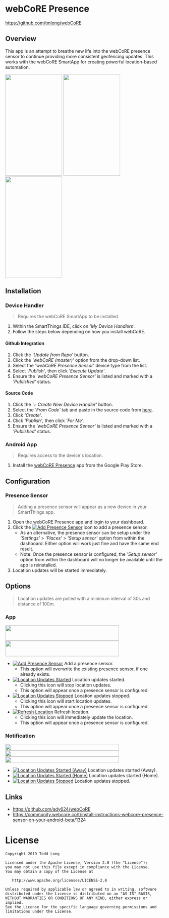 # webCoRE Presence

https://github.com/tmlong/webCoRE

## Overview

This app is an attempt to breathe new life into the webCoRE presence sensor to continue providing more consistent geofencing updates. This works with the webCoRE SmartApp for creating powerful location-based automation.

<img src="https://i.imgur.com/whfxHI4.png" width="180" height="320"/>&nbsp;<img src="https://i.imgur.com/3iV7W84.png" width="180" height="320"/>&nbsp;<img src="https://i.imgur.com/GtXMZBt.png" width="180" height="320"/>

## Installation

### Device Handler

> Requires the webCoRE SmartApp to be installed.

1. Within the SmartThings IDE, click on *'My Device Handlers'*.
1. Follow the steps below depending on how you install webCoRE.

#### Github Integration
1. Click the *'Update from Repo'* button.
1. Click the *'webCoRE (master)'* option from the drop-down list.
1. Select the *'webCoRE Presence Sensor*' device type from the list.
1. Select *'Publish'*, then click *'Execute Update'*.
1. Ensure the *'webCoRE Presence Sensor'* is listed and marked with a *'Published'* status.

#### Source Code
1. Click the *'+ Create New Device Handler'* button.
1. Select the *'From Code'* tab and paste in the source code from [here](https://raw.githubusercontent.com/ady624/webCoRE/master/devicetypes/ady624/webcore-presence-sensor.src/webcore-presence-sensor.groovy).
1. Click *'Create'*.
1. Click *'Publish'*, then click *'For Me'*.
1. Ensure the *'webCoRE Presence Sensor'* is listed and marked with a *'Published'* status.

### Android App

> Requires access to the device's location.

1. Install the [webCoRE Presence](https://play.google.com/store/apps/details?id=com.longfocus.webcorepresence) app from the Google Play Store.

## Configuration

### Presence Sensor

> Adding a presence sensor will appear as a new device in your SmartThings app.

1. Open the webCoRE Presence app and login to your dashboard.
1. Click the [![Add Presence Sensor](https://i.imgur.com/IhUEp9G.png "Add Presence Sensor")](#presence-sensor) icon to add a presence sensor.
   * As an alternative, the presence sensor can be setup under the *'Settings'* > *'Places'* > *'Setup sensor'* option from within the dashboard. Either option will work just fine and have the same end result.
   * Note: Once the presence sensor is configured, the *'Setup sensor'* option from within the dashboard will no longer be available until the app is reinstalled.
1. Location updates will be started immediately.

## Options

> Location updates are polled with a minimum interval of 30s and distance of 100m.

### App

<img src="https://i.imgur.com/snrMbMx.png" width="360" height="49"/>
<img src="https://i.imgur.com/y4UC1xa.png" width="360" height="49"/>

* [![Add Presence Sensor](https://i.imgur.com/IhUEp9G.png "Add Presence Sensor")](#app) Add a presence sensor.
  * This option will overwrite the existing presence sensor, if one already exists.
* [![Location Updates Started](https://i.imgur.com/bSJt5vN.png "Location Updates Started")](#app) Location updates started.
  * Clicking this icon will stop location updates.
  * This option will appear once a presence sensor is configured.
* [![Location Updates Stopped](https://i.imgur.com/1lkoGf2.png "Location Updates Stopped")](#app) Location updates stopped.
  * Clicking this icon will start location updates.
  * This option will appear once a presence sensor is configured.
* [![Refresh Location](https://i.imgur.com/7vhVaw6.png "Refresh Location")](#app) Refresh location.
  * Clicking this icon will immediately update the location.
  * This option will appear once a presence sensor is configured.

### Notification

<img src="https://i.imgur.com/97Jpbij.png" width="360" height="20"/>
<img src="https://i.imgur.com/MJs7lab.png" width="360" height="20"/>
<img src="https://i.imgur.com/XEKfnmi.png" width="360" height="20"/>

* [![Location Updates Started (Away)](https://i.imgur.com/CJVO5eU.png "Location Updates Started (Away)")](#notification) Location updates started (Away).
* [![Location Updates Started (Home)](https://i.imgur.com/xUwOCC9.png "Location Updates Started (Home)")](#notification) Location updates started (Home).
* [![Location Updates Stopped](https://i.imgur.com/fN6nkRq.png "Location Updates Stopped")](#notification) Location updates stopped.

## Links

- https://github.com/ady624/webCoRE
- https://community.webcore.co/t/install-instructions-webcore-presence-sensor-on-your-android-beta/1324

License
=======

    Copyright 2019 Todd Long

    Licensed under the Apache License, Version 2.0 (the "License");
    you may not use this file except in compliance with the License.
    You may obtain a copy of the License at

       http://www.apache.org/licenses/LICENSE-2.0

    Unless required by applicable law or agreed to in writing, software
    distributed under the License is distributed on an "AS IS" BASIS,
    WITHOUT WARRANTIES OR CONDITIONS OF ANY KIND, either express or implied.
    See the License for the specific language governing permissions and
    limitations under the License.